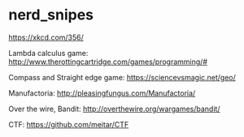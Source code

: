 # nerd_snipes
https://xkcd.com/356/


Lambda calculus game: http://www.therottingcartridge.com/games/programming/#

Compass and Straight edge game:  https://sciencevsmagic.net/geo/

Manufactoria: http://pleasingfungus.com/Manufactoria/

Over the wire, Bandit: http://overthewire.org/wargames/bandit/

CTF: https://github.com/meitar/CTF
